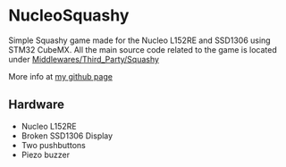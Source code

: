 # NucleoSquashy

Simple Squashy game made for the Nucleo L152RE and SSD1306 using STM32 CubeMX. All the main source code related to the game is located under [Middlewares/Third_Party/Squashy](https://github.com/Gecko05/NucleoSquashy/tree/master/Middlewares/Third_Party/Squashy)

More info at [my github page](https://gecko05.github.io/2019/02/09/nucleo-squashy-part1.html)

## Hardware

* Nucleo L152RE
* Broken SSD1306 Display
* Two pushbuttons
* Piezo buzzer


